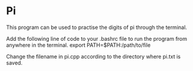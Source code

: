 # Pi
This program can be used to practise the digits of pi through the terminal.

Add the following line of code to your .bashrc file to run the program from anywhere in the terminal.
	export PATH=$PATH:/path/to/file

Change the filename in pi.cpp according to the directory where pi.txt is saved.
